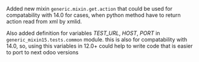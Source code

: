 Added new mixin `generic.mixin.get.action` that could be used for compatability
with 14.0 for cases, when python method have to return action read from xml
by xmlid.

Also added definition for variables *TEST_URL*, *HOST*, *PORT*
in `generic_mixin15.tests.common` module. this is also for compatability
with 14.0, so, using this variables in 12.0+ could help to write code that
is easier to port to next odoo versions
